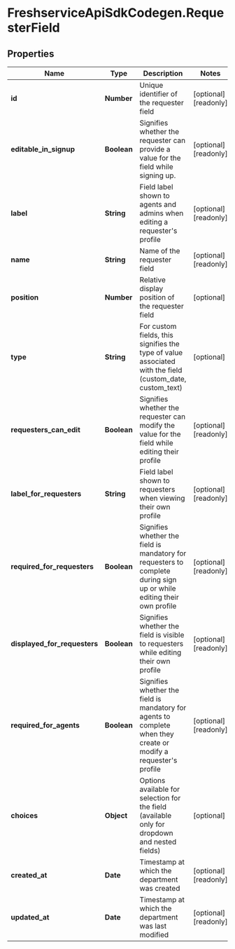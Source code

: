 # FreshserviceApiSdkCodegen.RequesterField

## Properties

| Name                         | Type        | Description                                                                                                           | Notes                 |
| ---------------------------- | ----------- | --------------------------------------------------------------------------------------------------------------------- | --------------------- |
| **id**                       | **Number**  | Unique identifier of the requester field                                                                              | [optional] [readonly] |
| **editable_in_signup**       | **Boolean** | Signifies whether the requester can provide a value for the field while signing up.                                   | [optional] [readonly] |
| **label**                    | **String**  | Field label shown to agents and admins when editing a requester&#39;s profile                                         | [optional] [readonly] |
| **name**                     | **String**  | Name of the requester field                                                                                           | [optional] [readonly] |
| **position**                 | **Number**  | Relative display position of the requester field                                                                      | [optional]            |
| **type**                     | **String**  | For custom fields, this signifies the type of value associated with the field (custom_date, custom_text)              | [optional]            |
| **requesters_can_edit**      | **Boolean** | Signifies whether the requester can modify the value for the field while editing their profile                        | [optional] [readonly] |
| **label_for_requesters**     | **String**  | Field label shown to requesters when viewing their own profile                                                        | [optional] [readonly] |
| **required_for_requesters**  | **Boolean** | Signifies whether the field is mandatory for requesters to complete during sign up or while editing their own profile | [optional] [readonly] |
| **displayed_for_requesters** | **Boolean** | Signifies whether the field is visible to requesters while editing their own profile                                  | [optional] [readonly] |
| **required_for_agents**      | **Boolean** | Signifies whether the field is mandatory for agents to complete when they create or modify a requester&#39;s profile  | [optional] [readonly] |
| **choices**                  | **Object**  | Options available for selection for the field (available only for dropdown and nested fields)                         | [optional]            |
| **created_at**               | **Date**    | Timestamp at which the department was created                                                                         | [optional] [readonly] |
| **updated_at**               | **Date**    | Timestamp at which the department was last modified                                                                   | [optional] [readonly] |
